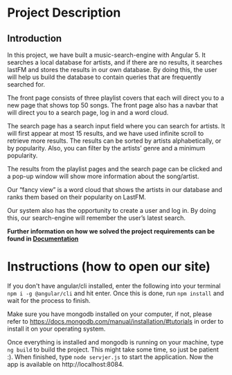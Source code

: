 # Project Description  

## Introduction  

In this project, we have built a music-search-engine with Angular 5. It searches a local database for artists, and if there are no results, it searches lastFM and stores the results in our own database. By doing this, the user will help us build the database to contain queries that are frequently searched for.

The front page consists of three playlist covers that each will direct you to a new page that shows top 50 songs. The front page also has a navbar that will direct you to a search page, log in and a word cloud.

The search page has a search input field where you can search for artists. It will first appear at most 15 results, and we have used infinite scroll to retrieve more results. The results can be sorted by artists alphabetically, or by popularity. Also, you can filter by the artists’ genre and a minimum popularity.

The results from the playlist pages and the search page can be clicked and a pop-up window will show more information about the song/artist.

Our “fancy view” is a word cloud that shows the artists in our database and ranks them based on their popularity on LastFM.

Our system also has the opportunity to create a user and log in. By doing this, our search-engine will remember the user’s latest search.


**Further information on how we solved the project requirements can be found in [Documentation](Documentation.pdf)**


# Instructions (how to open our site)  
If you don't have angular/cli installed, enter the following into your terminal `npm i -g @angular/cli` and hit enter.
Once this is done, run `npm install` and wait for the process to finish.

Make sure you have mongodb installed on your computer, if not, please refer to https://docs.mongodb.com/manual/installation/#tutorials in order to install it on your operating system.

Once everything is installed and mongodb is running on your machine, type `ng build` to build the project. This might take some time, so just be patient :). When finished, type `node servjer.js` to start the application. Now the app is available on http://localhost:8084.
